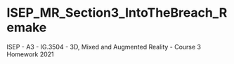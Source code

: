 # ISEP_MR_Section3_IntoTheBreach_Remake
 ISEP - A3 - IG.3504 - 3D, Mixed and Augmented Reality - Course 3 Homework 2021
